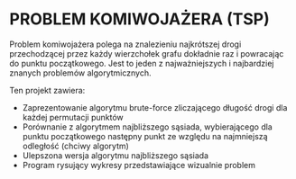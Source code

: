 # PROBLEM KOMIWOJAŻERA (TSP)

Problem komiwojażera polega na znalezieniu najkrótszej drogi przechodzącej przez każdy wierzchołek grafu dokładnie raz i powracając do punktu początkowego.
Jest to jeden z najważniejszych i najbardziej znanych problemów algorytmicznych.

Ten projekt zawiera:

* Zaprezentowanie algorytmu brute-force zliczającego długość drogi dla każdej permutacji punktów
* Porównanie z algorytmem najbliższego sąsiada, wybierającego dla punktu początkowego następny punkt ze względu na najmniejszą odległość (chciwy algorytm)
* Ulepszona wersja algorytmu najbliższego sąsiada
* Program rysujący wykresy przedstawiające wizualnie problem
